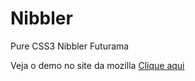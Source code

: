 Nibbler
=================================

Pure CSS3 Nibbler Futurama


Veja o demo no site da mozilla [Clique aqui](https://developer.mozilla.org/pt-BR/demos/detail/pure-css3-nibbler-futurama)
